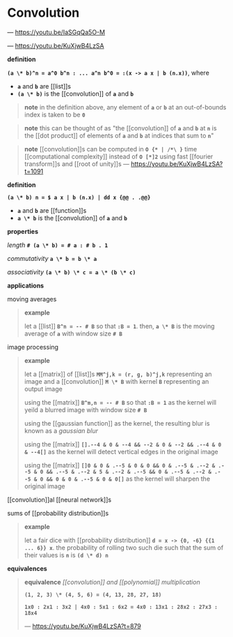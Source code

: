 # Convolution

&mdash; <https://youtu.be/IaSGqQa5O-M>

&mdash; <https://youtu.be/KuXjwB4LzSA>

**definition**

**`(a \* b)^n = a^0 b^n : ... a^n b^0 = :(x -> a x | b (n.x))`**, where

- **`a`** and **`b`** are [[list]]s
- **`(a \* b)`** is the [[convolution]] of **`a`** and **`b`**

> **note** in the definition above, any element of **`a`** or **`b`** at an out-of-bounds index is taken to be **`0`**

> **note** this can be thought of as "the [[convolution]] of **`a`** and **`b`** at **`n`** is the [[dot product]] of elements of **`a`** and **`b`** at indices that sum to **`n`**"

> **note** [[convolution]]s can be computed in **`O {* | /*\ }`** time [[computational complexity]] instead of **`O [*]2`** using fast [[fourier transform]]s and [[root of unity]]s &mdash; <https://youtu.be/KuXjwB4LzSA?t=1091>

**definition**

**`(a \* b) n = $ a x | b (n.x) | dd x {@@ . .@@}`**

- **`a`** and **`b`** are [[function]]s
- **`a \* b`** is the [[convolution]] of **`a`** and **`b`**

**properties**

_length_ **`# (a \* b) = # a : # b . 1`**

_commutativity_ **`a \* b = b \* a`**

_associativity_ **`(a \* b) \* c = a \* (b \* c)`**

**applications**

moving averages

> **example**
>
> let a [[list]] **`B^n = -- # B`** so that **`:B = 1`**. then, **`a \* B`** is the moving average of **`a`** with window size **`# B`**

image processing

> **example**
>
> let a [[matrix]] of [[list]]s **`MM^j,k = (r, g, b)^j,k`** representing an image and a [[convolution]] **`M \* B`** with kernel **`B`** representing an output image
>
> using the [[matrix]] **`B^m,n = -- # B`** so that **`:B = 1`** as the kernel will yeild a blurred image with window size **`# B`**
>
> using the [[gaussian function]] as the kernel, the resulting blur is known as a _gaussian blur_
>
> using the [[matrix]] **`[].--4 & 0 & --4 && --2 & 0 & --2 && .--4 & 0 & --4[]`** as the kernel will detect vertical edges in the original image
>
> using the [[matrix]] **`[]0 & 0 & .--5 & 0 & 0 && 0 & .--5 & .--2 & .--5 & 0 && .--5 & .--2 & 5 & .--2 & .--5 && 0 & .--5 & .--2 & .--5 & 0 && 0 & 0 & .--5 & 0 & 0[]`** as the kernel will sharpen the original image

[[convolution]]al [[neural network]]s

sums of [[probability distribution]]s

> **example**
>
> let a fair dice with [[probability distribution]] **`d = x -> {0, -6} {{1 ... 6}} x`**. the probability of rolling two such die such that the sum of their values is **`n`** is **`(d \* d) n`**

**equivalences**

> **equivalence** _[[convolution]] and [[polynomial]] multiplication_
>
> **`(1, 2, 3) \* (4, 5, 6) = (4, 13, 28, 27, 18)`**
>
> **`1x0 : 2x1 : 3x2 | 4x0 : 5x1 : 6x2 = 4x0 : 13x1 : 28x2 : 27x3 : 18x4`**
>
> &mdash; <https://youtu.be/KuXjwB4LzSA?t=879>
